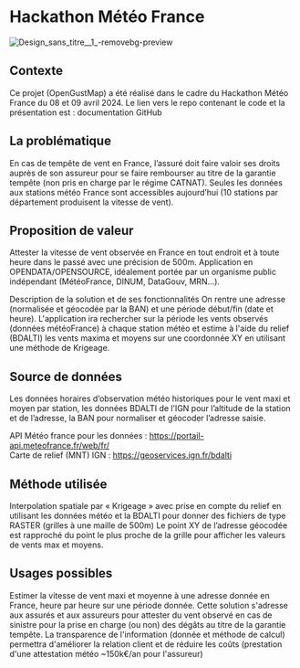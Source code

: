 # Hackathon Météo France 


![Design_sans_titre__1_-removebg-preview](https://github.com/timotheeQueffelec/Hackathon_Meteo_France-OpenGustMap/assets/91546014/f664cc68-5a3b-4b48-8589-566e5621a561)




## Contexte
Ce projet (OpenGustMap) a été réalisé dans le cadre du Hackathon Météo France du 08 et 09 avril 2024.
Le lien vers le repo contenant le code et la présentation est : documentation GitHub

## La problématique
En cas de tempête de vent en France, l’assuré doit faire valoir ses droits auprès de son assureur pour se faire rembourser au titre de la garantie tempête (non pris en charge par le régime CATNAT). Seules les données aux stations météo France sont accessibles aujourd’hui (10 stations par département produisent la vitesse de vent).

## Proposition de valeur
Attester la vitesse de vent observée en France en tout endroit et à toute heure dans le passé avec une précision de 500m.
Application en OPENDATA/OPENSOURCE, idéalement portée par un organisme public indépendant (MétéoFrance, DINUM, DataGouv, MRN...).

Description de la solution et de ses fonctionnalités
On rentre une adresse (normalisée et géocodée par la BAN) et une période début/fin (date et heure). L'application ira rechercher sur la période les vents observés (données météoFrance) à chaque station météo et estime à l'aide du relief (BDALTI) les vents maxima et moyens sur une coordonnée XY en utilisant une méthode de Krigeage.

## Source de données
Les données horaires d’observation météo historiques pour le vent maxi et moyen par station, les données BDALTI de l’IGN pour l’altitude de la station et de l’adresse, la BAN pour normaliser et géocoder l’adresse saisie.

API Météo france pour les données : https://portail-api.meteofrance.fr/web/fr/   
Carte de relief (MNT) IGN : https://geoservices.ign.fr/bdalti

## Méthode utilisée
Interpolation spatiale par « Krigeage » avec prise en compte du relief en utilisant les données météo et la BDALTI pour donner des fichiers de type RASTER (grilles à une maille de 500m)
Le point XY de l’adresse géocodée est rapproché du point le plus proche de la grille pour afficher les valeurs de vents max et moyens.

## Usages possibles
Estimer la vitesse de vent maxi et moyenne à une adresse donnée en France, heure par heure sur une période donnée.
Cette solution s'adresse aux assurés et aux assureurs pour attester du vent observé en cas de sinistre pour la prise en charge (ou non) des dégâts au titre de la garantie tempête. La transparence de l'information (donnée et méthode de calcul) permettra d'améliorer la relation client et de réduire les coûts (prestation d'une attestation météo ~150k€/an pour l'assureur)
